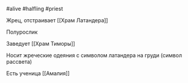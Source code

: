 #alive #halfling #priest

Жрец, отстраивает [[Храм Латандера]]

Полурослик

Заведует [[Храм Тиморы]]

Носит жреческие одеяния с символом латандера на груди (символ рассвета)

Есть ученица [[Амалия]]
